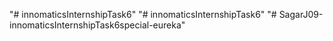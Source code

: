 "# innomaticsInternshipTask6" 
"# innomaticsInternshipTask6" 
"# SagarJ09-innomaticsInternshipTask6special-eureka" 
